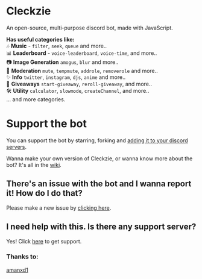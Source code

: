 # Cleckzie
An open-source, multi-purpose discord bot, made with JavaScript.

**Has useful categories like:** <br>
🎶 **Music** - `filter`, `seek`, `queue` and more.. <br>
📊 **Leaderboard** - `voice-leaderboard`, `voice-time`, and more.. <br>
📷 **Image Generation** `amogus`, `blur` and more.. <br>
🔨 **Moderation** `mute`, `tempmute`, `addrole`, `removerole` and more.. <br>
✨ **Info** `twitter`, `instagram`, `djs`, `anime` and more.. <br>
🎁 **Giveaways** `start-giveaway`, `reroll-giveaway`, and more.. <br>
🛠 **Utility**  `calculator`, `slowmode`, `createChannel`, and more.. <br>
... and more categories.

# Support the bot
You can support the bot by starring, forking and  [adding it to your discord servers](https://dsc.gg/cleckzie).

Wanna make your own version of Cleckzie, or wanna know more about the bot? It's all in the [wiki](https://github.com/spreehertz/cleckzie/wiki).

## There's an issue with the bot and I wanna report it! How do I do that?

Please make a new issue by [clicking here](https://github.com/SpreeHertz/Cleckzie/issues).

## I need help with this. Is there any support server?
Yes! Click [here](https://discord.gg/KCzWPGJWtk) to get support.

### Thanks to:
[amanxd1](https://github.com/amanxd1)
